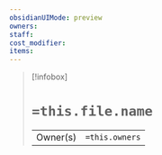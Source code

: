 ```yaml
---
obsidianUIMode: preview
owners: 
staff: 
cost_modifier: 
items:
---
```


> [!infobox]
> # `=this.file.name`
> |||
> |---|---|
> | Owner(s) | `=this.owners` |